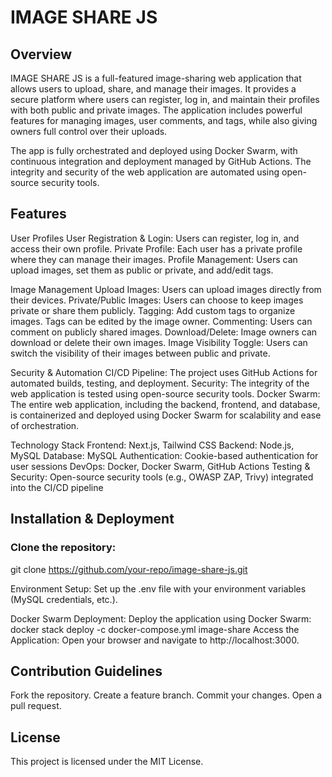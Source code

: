 # IMAGE SHARE JS
## Overview
IMAGE SHARE JS is a full-featured image-sharing web application that allows users to upload, share, and manage their images. It provides a secure platform where users can register, log in, and maintain their profiles with both public and private images. The application includes powerful features for managing images, user comments, and tags, while also giving owners full control over their uploads.

The app is fully orchestrated and deployed using Docker Swarm, with continuous integration and deployment managed by GitHub Actions. The integrity and security of the web application are automated using open-source security tools.

## Features

User Profiles
User Registration & Login: Users can register, log in, and access their own profile.
Private Profile: Each user has a private profile where they can manage their images.
Profile Management: Users can upload images, set them as public or private, and add/edit tags.

Image Management
Upload Images: Users can upload images directly from their devices.
Private/Public Images: Users can choose to keep images private or share them publicly.
Tagging: Add custom tags to organize images. Tags can be edited by the image owner.
Commenting: Users can comment on publicly shared images.
Download/Delete: Image owners can download or delete their own images.
Image Visibility Toggle: Users can switch the visibility of their images between public and private.

Security & Automation
CI/CD Pipeline: The project uses GitHub Actions for automated builds, testing, and deployment.
Security: The integrity of the web application is tested using open-source security tools.
Docker Swarm: The entire web application, including the backend, frontend, and database, is containerized and deployed using Docker Swarm for scalability and ease of orchestration.

Technology Stack
Frontend: Next.js, Tailwind CSS
Backend: Node.js, MySQL
Database: MySQL
Authentication: Cookie-based authentication for user sessions
DevOps: Docker, Docker Swarm, GitHub Actions
Testing & Security: Open-source security tools (e.g., OWASP ZAP, Trivy) integrated into the CI/CD pipeline

## Installation & Deployment
### Clone the repository:
git clone https://github.com/your-repo/image-share-js.git

Environment Setup: Set up the .env file with your environment variables (MySQL credentials, etc.).

Docker Swarm Deployment: Deploy the application using Docker Swarm:
docker stack deploy -c docker-compose.yml image-share
Access the Application: Open your browser and navigate to http://localhost:3000.



## Contribution Guidelines
Fork the repository.
Create a feature branch.
Commit your changes.
Open a pull request.

## License
This project is licensed under the MIT License.
